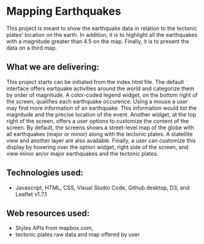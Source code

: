 # Mapping Earthquakes
This project is meant to show the earthquake data in relation to the tectonic plates’ location on the earth. In addition, it is to highlight all the earthquakes with a magnitude greater than 4.5 on the map. Finally, it is to present the data on a third map.

## What we are delivering:
This project starts can be initiated from the index.html file.
The default interface offers eartquake activities around the world and categorize them by order of magnitude. A color-coded legend widget, on the bottom right of the screen, qualifies each earthquake occurence.
Using a mouse a user may find more information of an earthquake. This information would list the magnitude and the precise location of the event.
Another widget, at the top right of the screen, offers a user options to customize the content of the screen. By default, the screens shows a street-level map of the globe with all earthquakes (major or minor) along with the tectonic plates. A statellite view and another layer are also available.
Finally, a user can customize this display by hovering over the option widget, right side of the screen, and view minor an/or major earthquakes and the tectonic plates.

## Technologies used:
- Javascript, HTML, CSS, Visual Studio Code, Github desktop, D3, and Leaflet v1.7.1

## Web resources used:
- Styles APIs from mapbox.com,
- tectonic plates raw data and map offered by user
